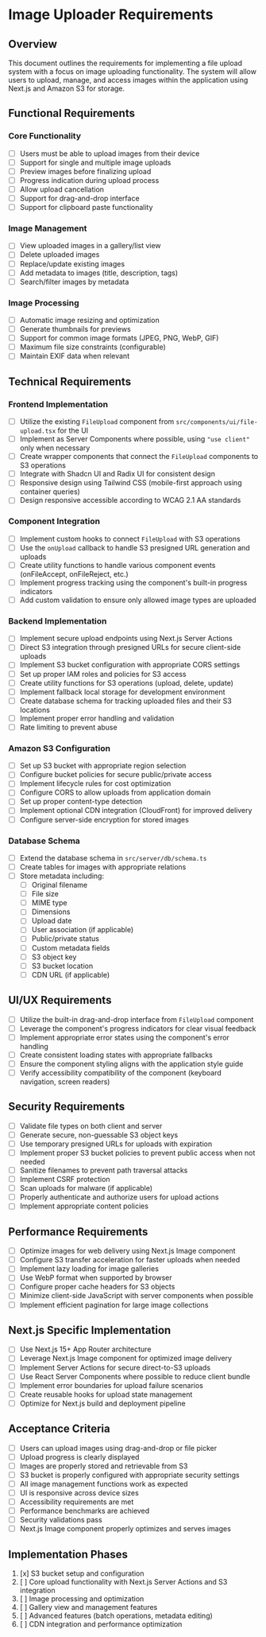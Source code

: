 # Image Uploader Requirements

## Overview

This document outlines the requirements for implementing a file upload system with a focus on image uploading functionality. The system will allow users to upload, manage, and access images within the application using Next.js and Amazon S3 for storage.

## Functional Requirements

### Core Functionality

- [ ] Users must be able to upload images from their device
- [ ] Support for single and multiple image uploads
- [ ] Preview images before finalizing upload
- [ ] Progress indication during upload process
- [ ] Allow upload cancellation
- [ ] Support for drag-and-drop interface
- [ ] Support for clipboard paste functionality

### Image Management

- [ ] View uploaded images in a gallery/list view
- [ ] Delete uploaded images
- [ ] Replace/update existing images
- [ ] Add metadata to images (title, description, tags)
- [ ] Search/filter images by metadata

### Image Processing

- [ ] Automatic image resizing and optimization
- [ ] Generate thumbnails for previews
- [ ] Support for common image formats (JPEG, PNG, WebP, GIF)
- [ ] Maximum file size constraints (configurable)
- [ ] Maintain EXIF data when relevant

## Technical Requirements

### Frontend Implementation

- [ ] Utilize the existing `FileUpload` component from `src/components/ui/file-upload.tsx` for the UI
- [ ] Implement as Server Components where possible, using `"use client"` only when necessary
- [ ] Create wrapper components that connect the `FileUpload` components to S3 operations
- [ ] Integrate with Shadcn UI and Radix UI for consistent design
- [ ] Responsive design using Tailwind CSS (mobile-first approach using container queries)
- [ ] Design responsive accessible according to WCAG 2.1 AA standards

### Component Integration

- [ ] Implement custom hooks to connect `FileUpload` with S3 operations
- [ ] Use the `onUpload` callback to handle S3 presigned URL generation and uploads
- [ ] Create utility functions to handle various component events (onFileAccept, onFileReject, etc.)
- [ ] Implement progress tracking using the component's built-in progress indicators
- [ ] Add custom validation to ensure only allowed image types are uploaded

### Backend Implementation

- [ ] Implement secure upload endpoints using Next.js Server Actions
- [ ] Direct S3 integration through presigned URLs for secure client-side uploads
- [ ] Implement S3 bucket configuration with appropriate CORS settings
- [ ] Set up proper IAM roles and policies for S3 access
- [ ] Create utility functions for S3 operations (upload, delete, update)
- [ ] Implement fallback local storage for development environment
- [ ] Create database schema for tracking uploaded files and their S3 locations
- [ ] Implement proper error handling and validation
- [ ] Rate limiting to prevent abuse

### Amazon S3 Configuration

- [ ] Set up S3 bucket with appropriate region selection
- [ ] Configure bucket policies for secure public/private access
- [ ] Implement lifecycle rules for cost optimization
- [ ] Configure CORS to allow uploads from application domain
- [ ] Set up proper content-type detection
- [ ] Implement optional CDN integration (CloudFront) for improved delivery
- [ ] Configure server-side encryption for stored images

### Database Schema

- [ ] Extend the database schema in `src/server/db/schema.ts`
- [ ] Create tables for images with appropriate relations
- [ ] Store metadata including:
  - [ ] Original filename
  - [ ] File size
  - [ ] MIME type
  - [ ] Dimensions
  - [ ] Upload date
  - [ ] User association (if applicable)
  - [ ] Public/private status
  - [ ] Custom metadata fields
  - [ ] S3 object key
  - [ ] S3 bucket location
  - [ ] CDN URL (if applicable)

## UI/UX Requirements

- [ ] Utilize the built-in drag-and-drop interface from `FileUpload` component
- [ ] Leverage the component's progress indicators for clear visual feedback
- [ ] Implement appropriate error states using the component's error handling
- [ ] Create consistent loading states with appropriate fallbacks
- [ ] Ensure the component styling aligns with the application style guide
- [ ] Verify accessibility compatibility of the component (keyboard navigation, screen readers)

## Security Requirements

- [ ] Validate file types on both client and server
- [ ] Generate secure, non-guessable S3 object keys
- [ ] Use temporary presigned URLs for uploads with expiration
- [ ] Implement proper S3 bucket policies to prevent public access when not needed
- [ ] Sanitize filenames to prevent path traversal attacks
- [ ] Implement CSRF protection
- [ ] Scan uploads for malware (if applicable)
- [ ] Properly authenticate and authorize users for upload actions
- [ ] Implement appropriate content policies

## Performance Requirements

- [ ] Optimize images for web delivery using Next.js Image component
- [ ] Configure S3 transfer acceleration for faster uploads when needed
- [ ] Implement lazy loading for image galleries
- [ ] Use WebP format when supported by browser
- [ ] Configure proper cache headers for S3 objects
- [ ] Minimize client-side JavaScript with server components when possible
- [ ] Implement efficient pagination for large image collections

## Next.js Specific Implementation

- [ ] Use Next.js 15+ App Router architecture
- [ ] Leverage Next.js Image component for optimized image delivery
- [ ] Implement Server Actions for secure direct-to-S3 uploads
- [ ] Use React Server Components where possible to reduce client bundle
- [ ] Implement error boundaries for upload failure scenarios
- [ ] Create reusable hooks for upload state management
- [ ] Optimize for Next.js build and deployment pipeline

## Acceptance Criteria

- [ ] Users can upload images using drag-and-drop or file picker
- [ ] Upload progress is clearly displayed
- [ ] Images are properly stored and retrievable from S3
- [ ] S3 bucket is properly configured with appropriate security settings
- [ ] All image management functions work as expected
- [ ] UI is responsive across device sizes
- [ ] Accessibility requirements are met
- [ ] Performance benchmarks are achieved
- [ ] Security validations pass
- [ ] Next.js Image component properly optimizes and serves images

## Implementation Phases

1. [x] S3 bucket setup and configuration
2. [ ] Core upload functionality with Next.js Server Actions and S3 integration
3. [ ] Image processing and optimization
4. [ ] Gallery view and management features
5. [ ] Advanced features (batch operations, metadata editing)
6. [ ] CDN integration and performance optimization
